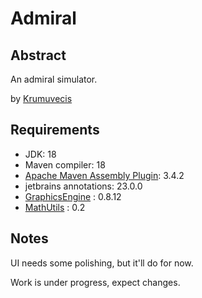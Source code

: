 # Admiral

## Abstract

An admiral simulator.

<!--
[![](https://jitpack.io/v/Krumuvecis/<projname>.svg)](https://jitpack.io/#Krumuvecis/<projname>)
-->

by [Krumuvecis](https://github.com/Krumuvecis)


## Requirements

* JDK: 18
* Maven compiler: 18
* [Apache Maven Assembly Plugin](https://maven.apache.org/plugins/maven-assembly-plugin/): 3.4.2
* jetbrains annotations: 23.0.0
* [GraphicsEngine](https://github.com/KruMF/GraphicsEngine) : 0.8.12
* [MathUtils](https://github.com/KruMF/MathUtils) : 0.2


## Notes

UI needs some polishing, but it'll do for now.

Work is under progress, expect changes.